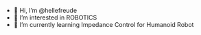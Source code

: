- 👋 Hi, I’m @hellefreude
- 👀 I’m interested in ROBOTICS
- 🌱 I’m currently learning Impedance Control for Humanoid Robot

<!---
hellefreude/hellefreude is a ✨ special ✨ repository because its `README.md` (this file) appears on your GitHub profile.
You can click the Preview link to take a look at your changes.
--->

